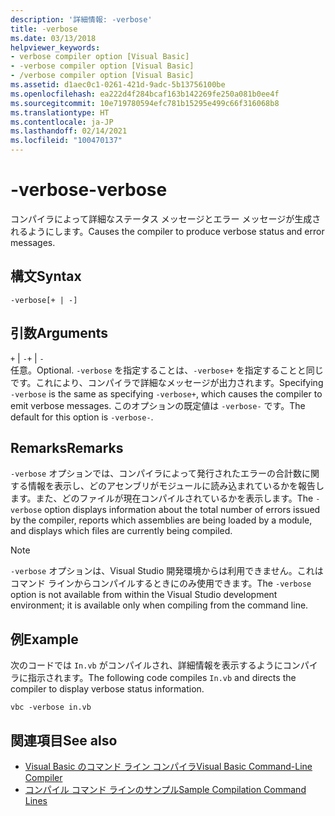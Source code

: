 ```yaml
---
description: '詳細情報: -verbose'
title: -verbose
ms.date: 03/13/2018
helpviewer_keywords:
- verbose compiler option [Visual Basic]
- -verbose compiler option [Visual Basic]
- /verbose compiler option [Visual Basic]
ms.assetid: d1aec0c1-0261-421d-9adc-5b13756100be
ms.openlocfilehash: ea222d4f284bcaf163b142269fe250a081b0ee4f
ms.sourcegitcommit: 10e719780594efc781b15295e499c66f316068b8
ms.translationtype: HT
ms.contentlocale: ja-JP
ms.lasthandoff: 02/14/2021
ms.locfileid: "100470137"
---
```

# <a name="-verbose"></a><span data-ttu-id="f9ab3-103">-verbose</span><span class="sxs-lookup"><span data-stu-id="f9ab3-103">-verbose</span></span>

<span data-ttu-id="f9ab3-104">コンパイラによって詳細なステータス メッセージとエラー メッセージが生成されるようにします。</span><span class="sxs-lookup"><span data-stu-id="f9ab3-104">Causes the compiler to produce verbose status and error messages.</span></span>  
  
## <a name="syntax"></a><span data-ttu-id="f9ab3-105">構文</span><span class="sxs-lookup"><span data-stu-id="f9ab3-105">Syntax</span></span>  
  
```console  
-verbose[+ | -]  
```  
  
## <a name="arguments"></a><span data-ttu-id="f9ab3-106">引数</span><span class="sxs-lookup"><span data-stu-id="f9ab3-106">Arguments</span></span>  

 <span data-ttu-id="f9ab3-107">`+` &#124; `-`</span><span class="sxs-lookup"><span data-stu-id="f9ab3-107">`+` &#124; `-`</span></span>  
 <span data-ttu-id="f9ab3-108">任意。</span><span class="sxs-lookup"><span data-stu-id="f9ab3-108">Optional.</span></span> <span data-ttu-id="f9ab3-109">`-verbose` を指定することは、`-verbose+` を指定することと同じです。これにより、コンパイラで詳細なメッセージが出力されます。</span><span class="sxs-lookup"><span data-stu-id="f9ab3-109">Specifying `-verbose` is the same as specifying `-verbose+`, which causes the compiler to emit verbose messages.</span></span> <span data-ttu-id="f9ab3-110">このオプションの既定値は `-verbose-` です。</span><span class="sxs-lookup"><span data-stu-id="f9ab3-110">The default for this option is `-verbose-`.</span></span>  
  
## <a name="remarks"></a><span data-ttu-id="f9ab3-111">Remarks</span><span class="sxs-lookup"><span data-stu-id="f9ab3-111">Remarks</span></span>  

 <span data-ttu-id="f9ab3-112">`-verbose` オプションでは、コンパイラによって発行されたエラーの合計数に関する情報を表示し、どのアセンブリがモジュールに読み込まれているかを報告します。また、どのファイルが現在コンパイルされているかを表示します。</span><span class="sxs-lookup"><span data-stu-id="f9ab3-112">The `-verbose` option displays information about the total number of errors issued by the compiler, reports which assemblies are being loaded by a module, and displays which files are currently being compiled.</span></span>  
  
> [!NOTE]
> <span data-ttu-id="f9ab3-113">`-verbose` オプションは、Visual Studio 開発環境からは利用できません。これはコマンド ラインからコンパイルするときにのみ使用できます。</span><span class="sxs-lookup"><span data-stu-id="f9ab3-113">The `-verbose` option is not available from within the Visual Studio development environment; it is available only when compiling from the command line.</span></span>  
  
## <a name="example"></a><span data-ttu-id="f9ab3-114">例</span><span class="sxs-lookup"><span data-stu-id="f9ab3-114">Example</span></span>  

 <span data-ttu-id="f9ab3-115">次のコードでは `In.vb` がコンパイルされ、詳細情報を表示するようにコンパイラに指示されます。</span><span class="sxs-lookup"><span data-stu-id="f9ab3-115">The following code compiles `In.vb` and directs the compiler to display verbose status information.</span></span>  
  
```console  
vbc -verbose in.vb  
```  
  
## <a name="see-also"></a><span data-ttu-id="f9ab3-116">関連項目</span><span class="sxs-lookup"><span data-stu-id="f9ab3-116">See also</span></span>

- [<span data-ttu-id="f9ab3-117">Visual Basic のコマンド ライン コンパイラ</span><span class="sxs-lookup"><span data-stu-id="f9ab3-117">Visual Basic Command-Line Compiler</span></span>](index.md)
- [<span data-ttu-id="f9ab3-118">コンパイル コマンド ラインのサンプル</span><span class="sxs-lookup"><span data-stu-id="f9ab3-118">Sample Compilation Command Lines</span></span>](sample-compilation-command-lines.md)
